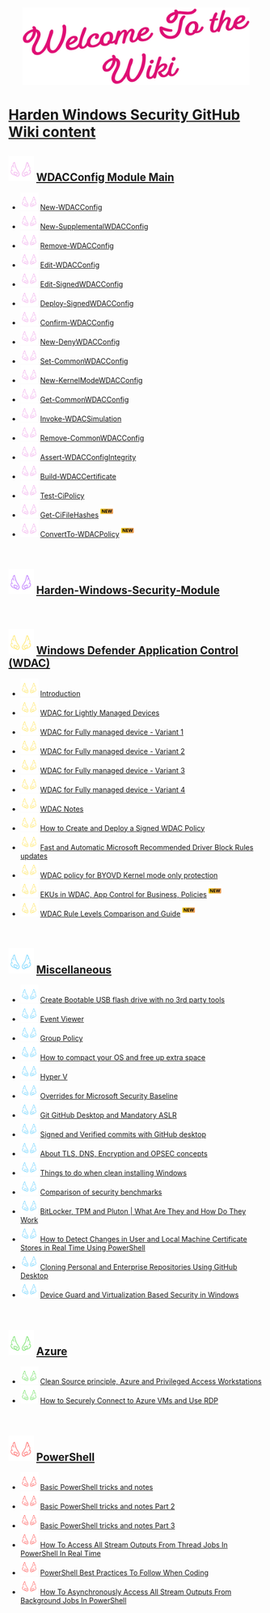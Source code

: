 <div align="center">
<img src="https://raw.githubusercontent.com/HotCakeX/.github/main/Pictures/SVG/Welcome%20to%20the%20wiki%202.svg" width="450">
</div>

# [Harden Windows Security GitHub Wiki content](https://github.com/HotCakeX/Harden-Windows-Security/wiki)

## <img src="https://raw.githubusercontent.com/HotCakeX/.github/main/Pictures/Gifs/wings/pinkwings.gif" width="50"> [WDACConfig Module Main](https://github.com/HotCakeX/Harden-Windows-Security/wiki/WDACConfig)

- <img src="https://raw.githubusercontent.com/HotCakeX/.github/main/Pictures/Gifs/wings/pinkwings.gif" width="35"> [New-WDACConfig](https://github.com/HotCakeX/Harden-Windows-Security/wiki/New-WDACConfig)
- <img src="https://raw.githubusercontent.com/HotCakeX/.github/main/Pictures/Gifs/wings/pinkwings.gif" width="35"> [New-SupplementalWDACConfig](https://github.com/HotCakeX/Harden-Windows-Security/wiki/New-SupplementalWDACConfig)
- <img src="https://raw.githubusercontent.com/HotCakeX/.github/main/Pictures/Gifs/wings/pinkwings.gif" width="35"> [Remove-WDACConfig](https://github.com/HotCakeX/Harden-Windows-Security/wiki/Remove-WDACConfig)
- <img src="https://raw.githubusercontent.com/HotCakeX/.github/main/Pictures/Gifs/wings/pinkwings.gif" width="35"> [Edit-WDACConfig](https://github.com/HotCakeX/Harden-Windows-Security/wiki/Edit-WDACConfig)
- <img src="https://raw.githubusercontent.com/HotCakeX/.github/main/Pictures/Gifs/wings/pinkwings.gif" width="35"> [Edit-SignedWDACConfig](https://github.com/HotCakeX/Harden-Windows-Security/wiki/Edit-SignedWDACConfig)
- <img src="https://raw.githubusercontent.com/HotCakeX/.github/main/Pictures/Gifs/wings/pinkwings.gif" width="35"> [Deploy-SignedWDACConfig](https://github.com/HotCakeX/Harden-Windows-Security/wiki/Deploy-SignedWDACConfig)
- <img src="https://raw.githubusercontent.com/HotCakeX/.github/main/Pictures/Gifs/wings/pinkwings.gif" width="35"> [Confirm-WDACConfig](https://github.com/HotCakeX/Harden-Windows-Security/wiki/Confirm-WDACConfig)
- <img src="https://raw.githubusercontent.com/HotCakeX/.github/main/Pictures/Gifs/wings/pinkwings.gif" width="35"> [New-DenyWDACConfig](https://github.com/HotCakeX/Harden-Windows-Security/wiki/New-DenyWDACConfig)
- <img src="https://raw.githubusercontent.com/HotCakeX/.github/main/Pictures/Gifs/wings/pinkwings.gif" width="35"> [Set-CommonWDACConfig](https://github.com/HotCakeX/Harden-Windows-Security/wiki/Set-CommonWDACConfig)
- <img src="https://raw.githubusercontent.com/HotCakeX/.github/main/Pictures/Gifs/wings/pinkwings.gif" width="35"> [New-KernelModeWDACConfig](https://github.com/HotCakeX/Harden-Windows-Security/wiki/New%E2%80%90KernelModeWDACConfig)
- <img src="https://raw.githubusercontent.com/HotCakeX/.github/main/Pictures/Gifs/wings/pinkwings.gif" width="35"> [Get-CommonWDACConfig](https://github.com/HotCakeX/Harden-Windows-Security/wiki/Get-CommonWDACConfig)
- <img src="https://raw.githubusercontent.com/HotCakeX/.github/main/Pictures/Gifs/wings/pinkwings.gif" width="35"> [Invoke-WDACSimulation](https://github.com/HotCakeX/Harden-Windows-Security/wiki/Invoke-WDACSimulation)
- <img src="https://raw.githubusercontent.com/HotCakeX/.github/main/Pictures/Gifs/wings/pinkwings.gif" width="35"> [Remove-CommonWDACConfig](https://github.com/HotCakeX/Harden-Windows-Security/wiki/Remove-CommonWDACConfig)
- <img src="https://raw.githubusercontent.com/HotCakeX/.github/main/Pictures/Gifs/wings/pinkwings.gif" width="35"> [Assert-WDACConfigIntegrity](https://github.com/HotCakeX/Harden-Windows-Security/wiki/Assert-WDACConfigIntegrity)
- <img src="https://raw.githubusercontent.com/HotCakeX/.github/main/Pictures/Gifs/wings/pinkwings.gif" width="35"> [Build-WDACCertificate](https://github.com/HotCakeX/Harden-Windows-Security/wiki/Build-WDACCertificate)
- <img src="https://raw.githubusercontent.com/HotCakeX/.github/main/Pictures/Gifs/wings/pinkwings.gif" width="35"> [Test-CiPolicy](https://github.com/HotCakeX/Harden-Windows-Security/wiki/Test-CiPolicy)
- <img src="https://raw.githubusercontent.com/HotCakeX/.github/main/Pictures/Gifs/wings/pinkwings.gif" width="35"> [Get-CiFileHashes](https://github.com/HotCakeX/Harden-Windows-Security/wiki/Get-CiFileHashes) <img src="https://raw.githubusercontent.com/HotCakeX/.github/main/Pictures/PNG%20and%20JPG/New.png" alt="New Label" width="25">
- <img src="https://raw.githubusercontent.com/HotCakeX/.github/main/Pictures/Gifs/wings/pinkwings.gif" width="35"> [ConvertTo-WDACPolicy](https://github.com/HotCakeX/Harden-Windows-Security/wiki/ConvertTo-WDACPolicy) <img src="https://raw.githubusercontent.com/HotCakeX/.github/main/Pictures/PNG%20and%20JPG/New.png" alt="New Label" width="25">

<br>

## <img src="https://raw.githubusercontent.com/HotCakeX/.github/main/Pictures/Gifs/wings/purplewings.gif" width="50"> [Harden‐Windows‐Security‐Module](https://github.com/HotCakeX/Harden-Windows-Security/wiki/Harden%E2%80%90Windows%E2%80%90Security%E2%80%90Module)

<br>

## <img src="https://raw.githubusercontent.com/HotCakeX/.github/main/Pictures/Gifs/wings/yellowwings.gif" width="50"> [Windows Defender Application Control (WDAC)](#-windows-defender-application-control-wdac)

 - <img src="https://raw.githubusercontent.com/HotCakeX/.github/main/Pictures/Gifs/wings/yellowwings.gif" width="35"> [Introduction](https://github.com/HotCakeX/Harden-Windows-Security/wiki/Introduction)
 - <img src="https://raw.githubusercontent.com/HotCakeX/.github/main/Pictures/Gifs/wings/yellowwings.gif" width="35"> [WDAC for Lightly Managed Devices](https://github.com/HotCakeX/Harden-Windows-Security/wiki/WDAC-for-Lightly-Managed-Devices)
 - <img src="https://raw.githubusercontent.com/HotCakeX/.github/main/Pictures/Gifs/wings/yellowwings.gif" width="35"> [WDAC for Fully managed device - Variant 1](https://github.com/HotCakeX/Harden-Windows-Security/wiki/WDAC-for-Fully-Managed-Devices)
 - <img src="https://raw.githubusercontent.com/HotCakeX/.github/main/Pictures/Gifs/wings/yellowwings.gif" width="35"> [WDAC for Fully managed device - Variant 2](https://github.com/HotCakeX/Harden-Windows-Security/wiki/WDAC-for-Fully-Managed-Devices--Variant-2)
 - <img src="https://raw.githubusercontent.com/HotCakeX/.github/main/Pictures/Gifs/wings/yellowwings.gif" width="35"> [WDAC for Fully managed device - Variant 3](https://github.com/HotCakeX/Harden-Windows-Security/wiki/WDAC-policy-for-Fully-managed-device---Variant-3)
 - <img src="https://raw.githubusercontent.com/HotCakeX/.github/main/Pictures/Gifs/wings/yellowwings.gif" width="35"> [WDAC for Fully managed device - Variant 4](https://github.com/HotCakeX/Harden-Windows-Security/wiki/WDAC-policy-for-Fully-managed-device---Variant-4)
 - <img src="https://raw.githubusercontent.com/HotCakeX/.github/main/Pictures/Gifs/wings/yellowwings.gif" width="35"> [WDAC Notes](https://github.com/HotCakeX/Harden-Windows-Security/wiki/WDAC-Notes)
 - <img src="https://raw.githubusercontent.com/HotCakeX/.github/main/Pictures/Gifs/wings/yellowwings.gif" width="35"> [How to Create and Deploy a Signed WDAC Policy](https://github.com/HotCakeX/Harden-Windows-Security/wiki/How-to-Create-and-Deploy-a-Signed-WDAC-Policy-Windows-Defender-Application-Control)
 - <img src="https://raw.githubusercontent.com/HotCakeX/.github/main/Pictures/Gifs/wings/yellowwings.gif" width="35"> [Fast and Automatic Microsoft Recommended Driver Block Rules updates](https://github.com/HotCakeX/Harden-Windows-Security/wiki/Fast-and-Automatic-Microsoft-Recommended-Driver-Block-Rules-updates)
 - <img src="https://raw.githubusercontent.com/HotCakeX/.github/main/Pictures/Gifs/wings/yellowwings.gif" width="35"> [WDAC policy for BYOVD Kernel mode only protection](https://github.com/HotCakeX/Harden-Windows-Security/wiki/WDAC-policy-for-BYOVD-Kernel-mode-only-protection)
  - <img src="https://raw.githubusercontent.com/HotCakeX/.github/main/Pictures/Gifs/wings/yellowwings.gif" width="35"> [EKUs in WDAC, App Control for Business, Policies](https://github.com/HotCakeX/Harden-Windows-Security/wiki/EKUs-in-WDAC,-App-Control-for-Business,-Policies) <img src="https://raw.githubusercontent.com/HotCakeX/.github/main/Pictures/PNG%20and%20JPG/New.png" alt="New Label" width="25">
  - <img src="https://raw.githubusercontent.com/HotCakeX/.github/main/Pictures/Gifs/wings/yellowwings.gif" width="35"> [WDAC Rule Levels Comparison and Guide](https://github.com/HotCakeX/Harden-Windows-Security/wiki/WDAC-Rule-Levels-Comparison-and-Guide) <img src="https://raw.githubusercontent.com/HotCakeX/.github/main/Pictures/PNG%20and%20JPG/New.png" alt="New Label" width="25">

<br>

## <img src="https://raw.githubusercontent.com/HotCakeX/.github/main/Pictures/Gifs/wings/bluewings.gif" width="50"> [Miscellaneous](#-miscellaneous)

- <img src="https://raw.githubusercontent.com/HotCakeX/.github/main/Pictures/Gifs/wings/bluewings.gif" width="35"> [Create Bootable USB flash drive with no 3rd party tools](https://github.com/HotCakeX/Harden-Windows-Security/wiki/Create-Bootable-USB-flash-drive-with-no-3rd-party-tools)
- <img src="https://raw.githubusercontent.com/HotCakeX/.github/main/Pictures/Gifs/wings/bluewings.gif" width="35"> [Event Viewer](https://github.com/HotCakeX/Harden-Windows-Security/wiki/Event-Viewer)
- <img src="https://raw.githubusercontent.com/HotCakeX/.github/main/Pictures/Gifs/wings/bluewings.gif" width="35"> [Group Policy](https://github.com/HotCakeX/Harden-Windows-Security/wiki/Group-Policy)
- <img src="https://raw.githubusercontent.com/HotCakeX/.github/main/Pictures/Gifs/wings/bluewings.gif" width="35"> [How to compact your OS and free up extra space](https://github.com/HotCakeX/Harden-Windows-Security/wiki/How-to-compact-your-OS-and-free-up-extra-space)
- <img src="https://raw.githubusercontent.com/HotCakeX/.github/main/Pictures/Gifs/wings/bluewings.gif" width="35"> [Hyper V](https://github.com/HotCakeX/Harden-Windows-Security/wiki/Hyper-V)
- <img src="https://raw.githubusercontent.com/HotCakeX/.github/main/Pictures/Gifs/wings/bluewings.gif" width="35"> [Overrides for Microsoft Security Baseline](https://github.com/HotCakeX/Harden-Windows-Security/wiki/Overrides-for-Microsoft-Security-Baseline)
- <img src="https://raw.githubusercontent.com/HotCakeX/.github/main/Pictures/Gifs/wings/bluewings.gif" width="35"> [Git GitHub Desktop and Mandatory ASLR](https://github.com/HotCakeX/Harden-Windows-Security/wiki/Git-GitHub-Desktop-and-Mandatory-ASLR)
- <img src="https://raw.githubusercontent.com/HotCakeX/.github/main/Pictures/Gifs/wings/bluewings.gif" width="35"> [Signed and Verified commits with GitHub desktop](https://github.com/HotCakeX/Harden-Windows-Security/wiki/Signed-and-Verified-commits-with-GitHub-desktop)
- <img src="https://raw.githubusercontent.com/HotCakeX/.github/main/Pictures/Gifs/wings/bluewings.gif" width="35"> [About TLS, DNS, Encryption and OPSEC concepts](https://github.com/HotCakeX/Harden-Windows-Security/wiki/About-TLS,-DNS,-Encryption-and-OPSEC-concepts)
- <img src="https://raw.githubusercontent.com/HotCakeX/.github/main/Pictures/Gifs/wings/bluewings.gif" width="35"> [Things to do when clean installing Windows](https://github.com/HotCakeX/Harden-Windows-Security/wiki/Things-to-do-when-clean-installing-Windows)
- <img src="https://raw.githubusercontent.com/HotCakeX/.github/main/Pictures/Gifs/wings/bluewings.gif" width="35"> [Comparison of security benchmarks](https://github.com/HotCakeX/Harden-Windows-Security/wiki/Comparison-of-security-benchmarks)
- <img src="https://raw.githubusercontent.com/HotCakeX/.github/main/Pictures/Gifs/wings/bluewings.gif" width="35"> [BitLocker, TPM and Pluton | What Are They and How Do They Work](https://github.com/HotCakeX/Harden-Windows-Security/wiki/BitLocker,-TPM-and-Pluton-%7C--What-Are-They-and-How-Do-They-Work)
- <img src="https://raw.githubusercontent.com/HotCakeX/.github/main/Pictures/Gifs/wings/bluewings.gif" width="35"> [How to Detect Changes in User and Local Machine Certificate Stores in Real Time Using PowerShell](https://github.com/HotCakeX/Harden-Windows-Security/wiki/How-to-Detect-Changes-in-User-and-Local-Machine-Certificate-Stores-in-Real-Time-Using-PowerShell)
- <img src="https://raw.githubusercontent.com/HotCakeX/.github/main/Pictures/Gifs/wings/bluewings.gif" width="35"> [Cloning Personal and Enterprise Repositories Using GitHub Desktop](https://github.com/HotCakeX/Harden-Windows-Security/wiki/Cloning-Personal-and-Enterprise-Repositories-Using-GitHub-Desktop)
- <img src="https://raw.githubusercontent.com/HotCakeX/.github/main/Pictures/Gifs/wings/bluewings.gif" width="35"> [Device Guard and Virtualization Based Security in Windows](https://github.com/HotCakeX/Harden-Windows-Security/wiki/Device-Guard-and-Virtualization-Based-Security-in-Windows)

<br>

## <img src="https://raw.githubusercontent.com/HotCakeX/.github/main/Pictures/Gifs/wings/greenwings.gif" width="50"> [Azure](#-azure)

 - <img src="https://raw.githubusercontent.com/HotCakeX/.github/main/Pictures/Gifs/wings/greenwings.gif" width="35"> [Clean Source principle, Azure and Privileged Access Workstations](https://github.com/HotCakeX/Harden-Windows-Security/wiki/Clean-Source-principle,-Azure-and-Privileged-Access-Workstations)
 - <img src="https://raw.githubusercontent.com/HotCakeX/.github/main/Pictures/Gifs/wings/greenwings.gif" width="35"> [How to Securely Connect to Azure VMs and Use RDP](https://github.com/HotCakeX/Harden-Windows-Security/wiki/How-to-Securely-Connect-to-Azure-VMs-and-Use-RDP)

<br>

## <img src="https://raw.githubusercontent.com/HotCakeX/.github/main/Pictures/Gifs/wings/redwings.gif" width="50"> [PowerShell](#-powershell)

 - <img src="https://raw.githubusercontent.com/HotCakeX/.github/main/Pictures/Gifs/wings/redwings.gif" width="35"> [Basic PowerShell tricks and notes](https://github.com/HotCakeX/Harden-Windows-Security/wiki/Basic-PowerShell-tricks-and-notes)
 - <img src="https://raw.githubusercontent.com/HotCakeX/.github/main/Pictures/Gifs/wings/redwings.gif" width="35"> [Basic PowerShell tricks and notes Part 2](https://github.com/HotCakeX/Harden-Windows-Security/wiki/Basic-PowerShell-tricks-and-notes-Part-2)
 - <img src="https://raw.githubusercontent.com/HotCakeX/.github/main/Pictures/Gifs/wings/redwings.gif" width="35"> [Basic PowerShell tricks and notes Part 3](https://github.com/HotCakeX/Harden-Windows-Security/wiki/Basic-PowerShell-Tricks-and-Notes-Part-3)
  - <img src="https://raw.githubusercontent.com/HotCakeX/.github/main/Pictures/Gifs/wings/redwings.gif" width="35"> [How To Access All Stream Outputs From Thread Jobs In PowerShell In Real Time](https://github.com/HotCakeX/Harden-Windows-Security/wiki/How-To-Access-All-Stream-Outputs-From-Thread-Jobs-In-PowerShell-In-Real-Time)
  - <img src="https://raw.githubusercontent.com/HotCakeX/.github/main/Pictures/Gifs/wings/redwings.gif" width="35"> [PowerShell Best Practices To Follow When Coding](https://github.com/HotCakeX/Harden-Windows-Security/wiki/PowerShell-Best-Practices-To-Follow-When-Coding)
  - <img src="https://raw.githubusercontent.com/HotCakeX/.github/main/Pictures/Gifs/wings/redwings.gif" width="35"> [How To Asynchronously Access All Stream Outputs From Background Jobs In PowerShell](https://github.com/HotCakeX/Harden-Windows-Security/wiki/How-To-Asynchronously-Access-All-Stream-Outputs-From-Background-Jobs-In-PowerShell)

<br>
